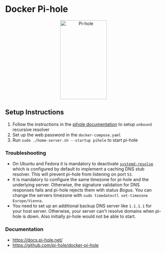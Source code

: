 # Docker Pi-hole

<p align="center">
<a href="https://pi-hole.net"><img src="https://pi-hole.github.io/graphics/Vortex/Vortex_with_text.png" width="150" height="255" alt="Pi-hole"></a><br/>
</p>

## Setup Instructions

1. Follow the instructions in the [pihole documentation](https://docs.pi-hole.net/guides/dns/unbound/) to setup `unbound` recursive resolver
3. Set up the web password in the `docker-compose.yaml`
4. Run `sudo ./home-server.sh --startup pihole` to start pi-hole


### Troubleshooting

- On Ubuntu and Fedora it is mandatory to deactivate
  [`systemd-resolve`](https://manpages.ubuntu.com/manpages/bionic/man8/systemd-resolved.service.8.html)
  which is configured by default to implement a caching DNS stub resolver.
  This will prevent pi-hole from listening on port `53`.
- It is mandatory to configure the same timezone for pi-hole and the underlying server.
  Otherwise, the signature validation for DNS responses fails and pi-hole rejects them with status *Bogus*.
  You can change the servers timezone with `sudo timedatectl set-timezone Europe/Vienna`.
- You need to set up an additional backup DNS server like `1.1.1.1` for your host server.
  Otherwise, your server can't resolve domains when pi-hole is down. Also initially pi-hole
  would not be able to start.

### Documentation

- https://docs.pi-hole.net/
- https://github.com/pi-hole/docker-pi-hole


